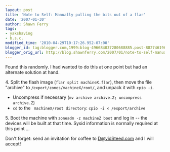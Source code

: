 ```yaml
---
layout: post
title: 'Note to Self: Manually pulling the bits out of a flar'
date: '2007-01-30'
author: Shawn Ferry
tags:
- yakshaving
- b.s.c.
modified_time: '2010-04-29T10:17:26.952-07:00'
blogger_id: tag:blogger.com,1999:blog-496684037280688885.post-8827461963224342578
blogger_orig_url: http://blog.shawnferry.com/2007/01/note-to-self-manually-pulling-bits-out.html
---
```


Found this randomly. I had wanted to do this at one point but had an alternate
solution at hand.  

4\. Split the flash image (`flar split machineX.flar`), then move the file
"archive" to `/export/zones/machineX/root/`, and unpack it with `cpio -i`.

  * Uncompress if necessary (`mv archive archive.Z; uncompress archive.Z`) 
  * `cd` to the ` machineX/root directory`: `cpio -i < /export/archive`

5\. Boot the machine with `zoneadm -z machineZ boot` and log in -- the devices
will be built at that time. Sysid information is normally required at this
point ...

Don't forget: send an invitation for coffee to
[D@vidSteed.com](mailto:D@vidSteed.com) and I will accept!

